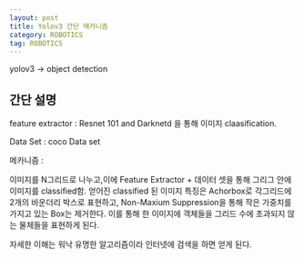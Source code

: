 ```yaml
---
layout: post
title: Yolov3 간단 메카니즘
category: ROBOTICS
tag: ROBOTICS
---
```


yolov3 -> object detection


## 간단 설명

feature extractor : Resnet 101 and Darknetd 을 통해 이미지 claasification.

Data Set : coco Data set

메카니즘 :

이미지를 N그리드로 나누고,이에 Feature Extractor + 데이터 셋을 통해 그리그 안에 이미지를 classified함.
얻어진 classified 된 이미지 특징은 Achorbox로 각그리드에 2개의 바운더리 박스로 표현하고,
Non-Maxium Suppression을 통해 작은 가중치를 가지고 있는 Box는 제거한다.
이를 통해 한 이미지에 객체들을 그리드 수에 초과되지 않는 물체들을 표현하게 된다.

자세한 이해는 워낙 유명한 알고리즘이라 인터넷에 검색을 하면 얻게 된다.
